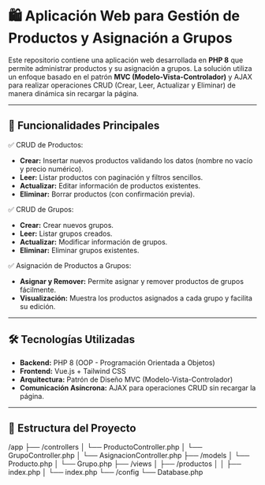 # 🛍️ Aplicación Web para Gestión de Productos y Asignación a Grupos

Este repositorio contiene una aplicación web desarrollada en **PHP 8** que permite administrar productos y su asignación a grupos. La solución utiliza un enfoque basado en el patrón **MVC (Modelo-Vista-Controlador)** y AJAX para realizar operaciones CRUD (Crear, Leer, Actualizar y Eliminar) de manera dinámica sin recargar la página.

---

## 🚀 Funcionalidades Principales

✅ CRUD de Productos:
- **Crear:** Insertar nuevos productos validando los datos (nombre no vacío y precio numérico).
- **Leer:** Listar productos con paginación y filtros sencillos.
- **Actualizar:** Editar información de productos existentes.
- **Eliminar:** Borrar productos (con confirmación previa).

✅ CRUD de Grupos:
- **Crear:** Crear nuevos grupos.
- **Leer:** Listar grupos creados.
- **Actualizar:** Modificar información de grupos.
- **Eliminar:** Eliminar grupos existentes.

✅ Asignación de Productos a Grupos:
- **Asignar y Remover:** Permite asignar y remover productos de grupos fácilmente.
- **Visualización:** Muestra los productos asignados a cada grupo y facilita su edición.

---

## 🛠️ Tecnologías Utilizadas

- **Backend:** PHP 8 (OOP - Programación Orientada a Objetos)
- **Frontend:** Vue.js + Tailwind CSS
- **Arquitectura:** Patrón de Diseño MVC (Modelo-Vista-Controlador)
- **Comunicación Asíncrona:** AJAX para operaciones CRUD sin recargar la página.

---

## 📂 Estructura del Proyecto

/app
├── /controllers
│ └── ProductoController.php
│ └── GrupoController.php
│ └── AsignacionController.php
├── /models
│ └── Producto.php
│ └── Grupo.php
├── /views
│ ├── /productos
│ │ ├── index.php
│ └── index.php
└── /config
    └── Database.php